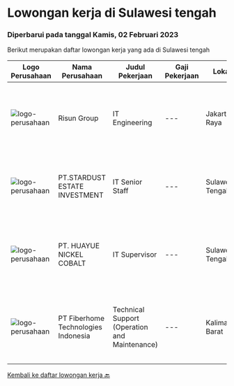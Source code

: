 
  # Lowongan kerja di Sulawesi tengah

  ### Diperbarui pada tanggal Kamis, 02 Februari 2023

  Berikut merupakan daftar lowongan kerja yang ada di Sulawesi tengah

  |Logo Perusahaan | Nama Perusahaan | Judul Pekerjaan | Gaji Pekerjaan | Lokasi | Deskripsi | Tanggal diunggah | Pranala |
  | -------------- | --------------- | --------------- | --------- | --------- | -------------- | ------- | ----------- |
  |![logo-perusahaan](https://image-service-cdn.seek.com.au/b33042224b3d7fdb5303ecc38cfe1c8c025ee91a/ee4dce1061f3f616224767ad58cb2fc751b8d2dc)|Risun Group|IT Engineering|---|Jakarta Raya|Job DescriptionKualifikasi      : Usia minimal 25-30 tahun. Pendidikan minimal S1. Memiliki pengalaman minimal 2 tahun di bidang yang sama. Bisa...|Selasa, 17 Januari 2023|https://www.jobstreet.co.id/id/job/it-engineering-4186037?token=0~64d19cab-356d-4141-9627-2318211e1b06&sectionRank=1&jobId=jobstreet-id-job-4186037|
|![logo-perusahaan](https://image-service-cdn.seek.com.au/02d55ef114a915515c2bf2d49b6d22877c6c5be6/ee4dce1061f3f616224767ad58cb2fc751b8d2dc)|PT.STARDUST ESTATE INVESTMENT|IT Senior Staff|---|Sulawesi Tengah|Qualifications : Minimun D3 Information Technology/ Information Systems / related field ; Minimum 3-4 years experience in mining industry ; Minimum...|Senin, 09 Januari 2023|https://www.jobstreet.co.id/id/job/it-senior-staff-4174375?token=0~64d19cab-356d-4141-9627-2318211e1b06&sectionRank=2&jobId=jobstreet-id-job-4174375|
|![logo-perusahaan](https://image-service-cdn.seek.com.au/28a97c9271535b6c99a483fff214765c4c9cfd69/ee4dce1061f3f616224767ad58cb2fc751b8d2dc)|PT. HUAYUE NICKEL COBALT|IT Supervisor|---|Sulawesi Tengah|Tugas dan Tanggung Jawab : Bertanggung jawab dalam menjaga jaringan internet di area asrama, dan kantor Bertanggung jawab dalam mengatur peralatan...|Kamis, 05 Januari 2023|https://www.jobstreet.co.id/id/job/it-supervisor-4170608?token=0~64d19cab-356d-4141-9627-2318211e1b06&sectionRank=3&jobId=jobstreet-id-job-4170608|
|![logo-perusahaan](https://image-service-cdn.seek.com.au/75a0e137cbbbb6119c508c6dc1464d0ff9ef547b/ee4dce1061f3f616224767ad58cb2fc751b8d2dc)|PT Fiberhome Technologies Indonesia|Technical Support (Operation and Maintenance)|---|Kalimantan Barat|Job Description:1. Assist director to carry out work2.Translate for director and communicate with technical customer 3. Assist director to manage...|Jumat, 06 Januari 2023|https://www.jobstreet.co.id/id/job/technical-support-operation-and-maintenance-4171192?token=0~64d19cab-356d-4141-9627-2318211e1b06&sectionRank=4&jobId=jobstreet-id-job-4171192|


  [Kembali ke daftar lowongan kerja 🔙](../README.md#daftar-lowongan-kerja)
  